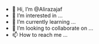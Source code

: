 - 👋 Hi, I’m @Alirazajaf
- 👀 I’m interested in ...
- 🌱 I’m currently learning ...
- 💞️ I’m looking to collaborate on ...
- 📫 How to reach me ...

<!---
Alirazajaf/Alirazajaf is a ✨ special ✨ repository because its `README.md` (this file) appears on your GitHub profile.
You can click the Preview link to take a look at your changes.
--->
